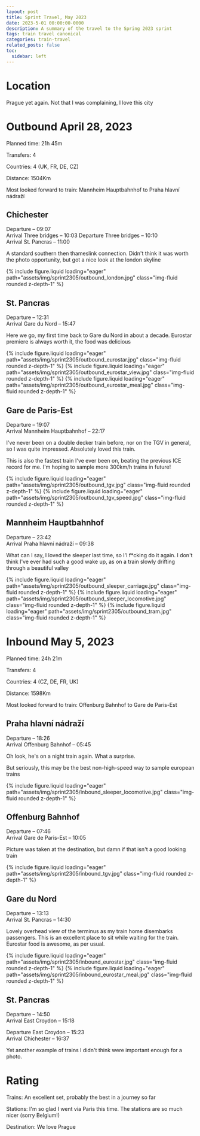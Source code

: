 ```yaml
---
layout: post
title: Sprint Travel, May 2023
date: 2023-5-01 00:00:00-0000
description: A summary of the travel to the Spring 2023 sprint
tags: train travel canonical
categories: train-travel
related_posts: false
toc:
  sidebar: left
---
```


# Location

Prague yet again. Not that I was complaining, I love this city

# Outbound April 28, 2023

Planned time: 21h 45m

Transfers: 4

Countries: 4 (UK, FR, DE, CZ)

Distance: 1504Km

Most looked forward to train: Mannheim Hauptbahnhof to Praha hlavní nádraží

## Chichester
Departure – 09:07<br>Arrival Three bridges – 10:03
Departure Three bridges – 10:10<br>Arrival St. Pancras – 11:00

A standard southern then thameslink connection. Didn't think it was worth the photo opportunity, but got a nice look at the london skyline

<swiper-container keyboard="true" navigation="true" pagination="true" pagination-clickable="true" pagination-dynamic-bullets="true" rewind="true">
  <swiper-slide>{% include figure.liquid loading="eager" path="assets/img/sprint2305/outbound_london.jpg" class="img-fluid rounded z-depth-1" %}</swiper-slide>
</swiper-container>

## St. Pancras
Departure – 12:31<br>Arrival Gare du Nord – 15:47

Here we go, my first time back to Gare du Nord in about a decade. Eurostar premiere is always worth it, the food was delicious

<swiper-container keyboard="true" navigation="true" pagination="true" pagination-clickable="true" pagination-dynamic-bullets="true" rewind="true">
  <swiper-slide>{% include figure.liquid loading="eager" path="assets/img/sprint2305/outbound_eurostar.jpg" class="img-fluid rounded z-depth-1" %}</swiper-slide>
  <swiper-slide>{% include figure.liquid loading="eager" path="assets/img/sprint2305/outbound_eurostar_view.jpg" class="img-fluid rounded z-depth-1" %}</swiper-slide>
  <swiper-slide>{% include figure.liquid loading="eager" path="assets/img/sprint2305/outbound_eurostar_meal.jpg" class="img-fluid rounded z-depth-1" %}</swiper-slide>
</swiper-container>

## Gare de Paris-Est
Departure – 19:07<br>Arrival Mannheim Hauptbahnhof – 22:17

I've never been on a double decker train before, nor on the TGV in general, so I was quite impressed. Absolutely loved this train.

This is also the fastest train I've ever been on, beating the previous ICE record for me. I'm hoping to sample more 300km/h trains in future!

<swiper-container keyboard="true" navigation="true" pagination="true" pagination-clickable="true" pagination-dynamic-bullets="true" rewind="true">
  <swiper-slide>{% include figure.liquid loading="eager" path="assets/img/sprint2305/outbound_tgv.jpg" class="img-fluid rounded z-depth-1" %}</swiper-slide>
  <swiper-slide>{% include figure.liquid loading="eager" path="assets/img/sprint2305/outbound_tgv_speed.jpg" class="img-fluid rounded z-depth-1" %}</swiper-slide>
</swiper-container>

## Mannheim Hauptbahnhof
Departure – 23:42<br>Arrival Praha hlavní nádraží – 09:38

What can I say, I loved the sleeper last time, so I'l f*cking do it again. I don't think I've ever had such a good wake up, as on a train slowly drifting through a beautiful valley

<swiper-container keyboard="true" navigation="true" pagination="true" pagination-clickable="true" pagination-dynamic-bullets="true" rewind="true">
  <swiper-slide>{% include figure.liquid loading="eager" path="assets/img/sprint2305/outbound_sleeper_carriage.jpg" class="img-fluid rounded z-depth-1" %}</swiper-slide>
  <swiper-slide>{% include figure.liquid loading="eager" path="assets/img/sprint2305/outbound_sleeper_locomotive.jpg" class="img-fluid rounded z-depth-1" %}</swiper-slide>
  <swiper-slide>{% include figure.liquid loading="eager" path="assets/img/sprint2305/outbound_tram.jpg" class="img-fluid rounded z-depth-1" %}</swiper-slide>
</swiper-container>

# Inbound May 5, 2023

Planned time: 24h 21m

Transfers: 4

Countries: 4 (CZ, DE, FR, UK)

Distance: 1598Km

Most looked forward to train: Offenburg Bahnhof to Gare de Paris-Est

## Praha hlavní nádraží
Departure – 18:26<br>Arrival Offenburg Bahnhof – 05:45

Oh look, he's on a night train again. What a surprise.

But seriously, this may be the best non-high-speed way to sample european trains

<swiper-container keyboard="true" navigation="true" pagination="true" pagination-clickable="true" pagination-dynamic-bullets="true" rewind="true">
  <swiper-slide>{% include figure.liquid loading="eager" path="assets/img/sprint2305/inbound_sleeper_locomotive.jpg" class="img-fluid rounded z-depth-1" %}</swiper-slide>
</swiper-container>

## Offenburg Bahnhof
Departure – 07:46<br>Arrival Gare de Paris-Est – 10:05

Picture was taken at the destination, but damn if that isn't a good looking train

<swiper-container keyboard="true" navigation="true" pagination="true" pagination-clickable="true" pagination-dynamic-bullets="true" rewind="true">
  <swiper-slide>{% include figure.liquid loading="eager" path="assets/img/sprint2305/inbound_tgv.jpg" class="img-fluid rounded z-depth-1" %}</swiper-slide>
</swiper-container>

## Gare du Nord
Departure – 13:13<br>Arrival St. Pancras – 14:30

Lovely overhead view of the terminus as my train home disembarks passengers. This is an excellent place to sit while waiting for the train. Eurostar food is awesome, as per usual.

<swiper-container keyboard="true" navigation="true" pagination="true" pagination-clickable="true" pagination-dynamic-bullets="true" rewind="true">
  <swiper-slide>{% include figure.liquid loading="eager" path="assets/img/sprint2305/inbound_eurostar.jpg" class="img-fluid rounded z-depth-1" %}</swiper-slide>
  <swiper-slide>{% include figure.liquid loading="eager" path="assets/img/sprint2305/inbound_eurostar_meal.jpg" class="img-fluid rounded z-depth-1" %}</swiper-slide>
</swiper-container>

## St. Pancras
Departure – 14:50<br>Arrival East Croydon – 15:18

Departure East Croydon – 15:23<br>Arrival Chichester – 16:37

Yet another example of trains I didn't think were important enough for a photo.

# Rating

Trains: An excellent set, probably the best in a journey so far

Stations: I'm so glad I went via Paris this time. The stations are so much nicer (sorry Belgium!)

Destination: We love Prague